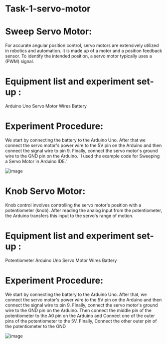 # Task-1-servo-motor
# Sweep Servo Motor:

For accurate angular position control, servo motors are extensively utilized in robotics and automation.  It is made up of a motor and a position feedback sensor. To identify the intended position, a servo motor typically uses a  (PWM) signal.

# Equipment list and experiment set-up :

Arduino Uno
Servo Motor
Wires
Battery

# Experiment Procedure:
We start by connecting the battery to the Arduino Uno. After that we connect the servo motor's power wire to the 5V pin on the Arduino and then connect the signal wire to pin 9. Finally, connect the servo motor's ground wire to the GND pin on the Arduino.
'I used the example code for Sweeping a Servo Motor in Arduino IDE.'


![image](https://github.com/user-attachments/assets/f3116995-ecb9-4a23-9cef-e4aa5a549a19)


# Knob Servo Motor:

Knob control involves controlling the servo motor's position with a potentiometer (knob). After reading the analog input from the potentiometer, the Arduino transfers this input to the servo's range of motion.

# Equipment list and experiment set-up :

Potentiometer
Arduino Uno
Servo Motor
Wires
Battery

# Experiment Procedure:

We start by connecting the battery to the Arduino Uno. After that, we connect the servo motor's power wire to the 5V pin on the Arduino and then connect the signal wire to pin 9. Finally, connect the servo motor's ground wire to the GND pin on the Arduino. Then connect the middle pin of the potentiometer to the A0 pin on the Arduino and Connect one of the outer pins of the potentiometer to the 5V. Finally, Connect the other outer pin of the potentiometer to the GND 

![image](https://github.com/user-attachments/assets/5861cd55-83c3-4e97-b7b5-27d0dfcc7141)


